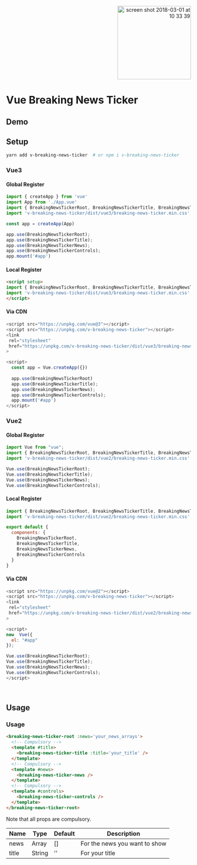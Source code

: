 <p align="right">
  <a href="https://www.buymeacoffee.com/emreguzel" target="_blank">
  <img width="200" alt="screen shot 2018-03-01 at 10 33 39" src="https://user-images.githubusercontent.com/1577802/36840220-21beb89c-1d3c-11e8-98a4-45fc334842cf.png">
  </a>
</p>

# Vue Breaking News Ticker

## Demo

## Setup


```bash
yarn add v-breaking-news-ticker  # or npm i v-breaking-news-ticker
```

### Vue3

#### Global Register

```js
import { createApp } from 'vue'
import App from './App.vue'
import { BreakingNewsTickerRoot, BreakingNewsTickerTitle, BreakingNewsTickerNews, BreakingNewsTickerControls } from 'v-breaking-news-ticker'
import 'v-breaking-news-ticker/dist/vue3/breaking-news-ticker.min.css'

const app = createApp(App)

app.use(BreakingNewsTickerRoot);
app.use(BreakingNewsTickerTitle);
app.use(BreakingNewsTickerNews);
app.use(BreakingNewsTickerControls);
app.mount('#app')
```

#### Local Register
```html
<script setup>
import { BreakingNewsTickerRoot, BreakingNewsTickerTitle, BreakingNewsTickerNews, BreakingNewsTickerControls } from 'v-breaking-news-ticker'
import 'v-breaking-news-ticker/dist/vue3/breaking-news-ticker.min.css'
</script>
```

#### Via CDN
```js
<script src="https://unpkg.com/vue@3"></script>
<script src="https://unpkg.com/v-breaking-news-ticker"></script>
<link 
 rel="stylesheet" 
 href="https://unpkg.com/v-breaking-news-ticker/dist/vue3/breaking-news-ticker.min.css"
>

<script>
  const app = Vue.createApp({})
    
  app.use(BreakingNewsTickerRoot)
  app.use(BreakingNewsTickerTitle);
  app.use(BreakingNewsTickerNews);
  app.use(BreakingNewsTickerControls);
  app.mount('#app')
</script>
```

### Vue2

#### Global Register

```js
import Vue from "vue";
import { BreakingNewsTickerRoot, BreakingNewsTickerTitle, BreakingNewsTickerNews, BreakingNewsTickerControls } from "v-breaking-news-ticker";
import 'v-breaking-news-ticker/dist/vue2/breaking-news-ticker.min.css'

Vue.use(BreakingNewsTickerRoot);
Vue.use(BreakingNewsTickerTitle);
Vue.use(BreakingNewsTickerNews);
Vue.use(BreakingNewsTickerControls);
```

#### Local Register
```js
import { BreakingNewsTickerRoot, BreakingNewsTickerTitle, BreakingNewsTickerNews, BreakingNewsTickerControls } from "v-breaking-news-ticker";
import 'v-breaking-news-ticker/dist/vue2/breaking-news-ticker.min.css'

export default {
  components: {
    BreakingNewsTickerRoot,
    BreakingNewsTickerTitle,
    BreakingNewsTickerNews,
    BreakingNewsTickerControls
  }
}
```
#### Via CDN
```js
<script src="https://unpkg.com/vue@2"></script>
<script src="https://unpkg.com/v-breaking-news-ticker"></script>
<link 
 rel="stylesheet" 
 href="https://unpkg.com/v-breaking-news-ticker/dist/vue2/breaking-news-ticker.min.css"
>

<script>
new  Vue({
  el: "#app"
});

Vue.use(BreakingNewsTickerRoot);
Vue.use(BreakingNewsTickerTitle);
Vue.use(BreakingNewsTickerNews);
Vue.use(BreakingNewsTickerControls);
</script>
```
&nbsp;

## Usage

### Usage

```html
<breaking-news-ticker-root :news='your_news_arrays'>
  <!-- Compulsory -->
  <template #title>
    <breaking-news-ticker-title :title='your_title' />
  </template>
  <!-- Compulsory -->
  <template #news>
    <breaking-news-ticker-news />
  </template>
  <!-- Compulsory -->
  <template #controls>
    <breaking-news-ticker-controls />
  </template>
</breaking-news-ticker-root>
```

Note that all props are compulsory.

| Name             | Type          | Default            | Description                                                  |
| ---------------- | ------------- | ------------------ | ------------------------------------------------------------ |
| news             | Array         | []                 | For the news you want to show                                |
| title            | String        | ''                 | For your title                                               |
